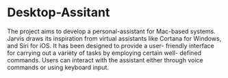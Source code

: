 # Desktop-Assitant
The project aims to develop a personal-assistant for Mac-based systems. Jarvis draws its inspiration from virtual assistants like Cortana for Windows, and Siri for iOS. It has been designed to provide a user- friendly interface for carrying out a variety of tasks by employing certain well- defined commands. Users can interact with the assistant either through voice commands or using keyboard input.
